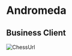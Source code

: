# Andromeda

## Business Client
![ChessUrl](https://64.media.tumblr.com/12c98a9e5ca31887e6a7ea354cf7fd38/231bf2dea31e74d9-b5/s400x600/49816ff2f00d18cd43262dc44225604475beb1ef.gifv"chess")
